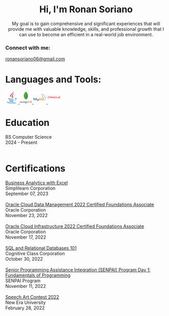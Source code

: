 <h1 align="center">Hi, I'm Ronan Soriano</h1>
<p align="center">My goal is to gain comprehensive and significant experiences that will provide me with valuable knowledge, skills, and professional growth that I can use to become an efficient in a real-world job environment.</p>

<h3 align="left">Connect with me:</h3>
<p align="left"><a href="mailto:ronansoriano06@gmail.com">ronansoriano06@gmail.com</a>
</p>

<h1 align="left">Languages and Tools:</h1>
<p align="left"> <a href="https://www.java.com" target="_blank" rel="noreferrer"> <img src="https://raw.githubusercontent.com/devicons/devicon/master/icons/java/java-original.svg" alt="java" width="40" height="40"/> </a> <a href="https://www.mongodb.com/" target="_blank" rel="noreferrer"> <img src="https://raw.githubusercontent.com/devicons/devicon/master/icons/mongodb/mongodb-original-wordmark.svg" alt="mongodb" width="40" height="40"/> </a> <a href="https://www.mysql.com/" target="_blank" rel="noreferrer"> <img src="https://raw.githubusercontent.com/devicons/devicon/master/icons/mysql/mysql-original-wordmark.svg" alt="mysql" width="40" height="40"/> </a> <a href="https://www.oracle.com/" target="_blank" rel="noreferrer"> <img src="https://raw.githubusercontent.com/devicons/devicon/master/icons/oracle/oracle-original.svg" alt="oracle" width="40" height="40"/> </a> </p>


<h1 align="left">Education</h1>
<p align="left">BS Computer Science <br>
2024 - Present <br><br></p>

<h1 align="left">Certifications</h1>
<p align="left"><a href="https://simpli-web.app.link/e/UUKRnUJuTCb">Business Analytics with Excel</a> <br>
                   Simplilearn Corporation <br>
                   September 07, 2023 <br><br>
                   <a href="https://catalog-education.oracle.com/pls/certview/sharebadge?id=15B6F31926F45DBBA29289A2A9E2740BE82434415143F2B9675A121246BB0D3D">Oracle Cloud Data Management 2022 Certified Foundations Associate</a> <br>
                   Oracle Corporation <br>
                   November 23, 2022 <br><br>
                   <a href="https://catalog-education.oracle.com/pls/certview/sharebadge?id=AFA40E99E37014EFE77A6107207D7376F3AD1C3704A83909FEB718E9A068098B">Oracle Cloud Infrastructure 2022 Certified Foundations Associate</a> <br>
                   Oracle Corporation <br>
                   November 17, 2022 <br><br>
                   <a href="https://courses.cognitiveclass.ai/certificates/d9c2e62615c54fb4bf214e0e3fb5b224">SQL and Relational Databases 101</a> <br>
                   Cognitive Class Corporation <br>
                   October 30, 2022 <br><br>
                   <a href="https://drive.google.com/file/d/143Kh1zXKKA2ePwjsycsyCFR0FDyudJec/view?usp=share_link">Senior Programming Assistance Integration (SENPAI) Program Day 1: Fundamentals of Programming</a><br>
                   SENPAI Program <br>
                   November 11, 2022 <br><br>
                   <a href="https://drive.google.com/file/d/1lyDAz6yXTpJb0tlGfnj47yELayLsZ4EM/view?usp=share_link">Speech Art Contest 2022</a><br>
                   New Era University <br>
                   February 28, 2022 <br><br>
                   </p>


